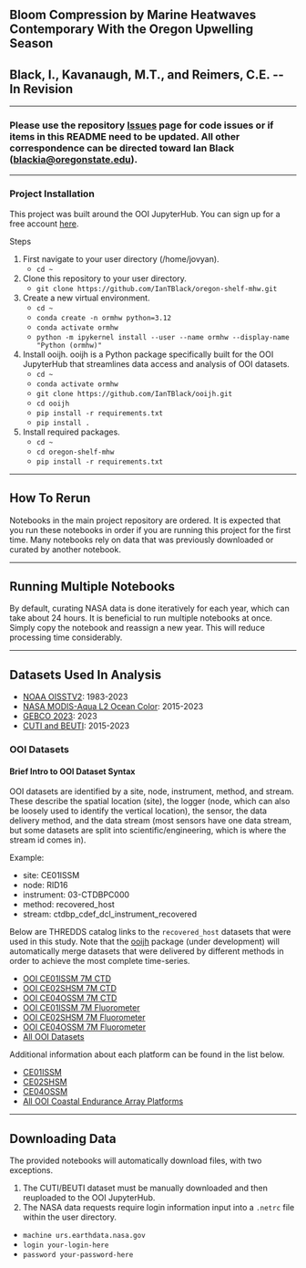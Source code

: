 ## Bloom Compression by Marine Heatwaves Contemporary With the Oregon Upwelling Season
## Black, I., Kavanaugh, M.T., and Reimers, C.E. -- In Revision
***
### Please use the repository [Issues](https://github.com/IanTBlack/oregon-shelf-mhw/issues) page for code issues or if items in this README need to be updated. All other correspondence can be directed toward Ian Black (blackia@oregonstate.edu).
***


### Project Installation
This project was built around the OOI JupyterHub. You can sign up for a free account [here](https://jupyter.oceanobservatories.org).

Steps
1. First navigate to your user directory (/home/jovyan).
    - `cd ~`
2. Clone this repository to your user directory.
    - `git clone https://github.com/IanTBlack/oregon-shelf-mhw.git`
3. Create a new virtual environment.
   - `cd ~`
   - `conda create -n ormhw python=3.12`
   - `conda activate ormhw`
   - `python -m ipykernel install --user --name ormhw --display-name "Python (ormhw)"`
4. Install ooijh. ooijh is a Python package specifically built for the OOI JupyterHub that streamlines data access and analysis of OOI datasets.
    - `cd ~`
    - `conda activate ormhw`
    - `git clone https://github.com/IanTBlack/ooijh.git`
    - `cd ooijh`
    - `pip install -r requirements.txt`
    - `pip install .`
5. Install required packages.
    - `cd ~`
    - `cd oregon-shelf-mhw`
    - `pip install -r requirements.txt`
    
***

## How To Rerun
Notebooks in the main project repository are ordered. It is expected that you run these notebooks in order if you are running this project for the first time. Many notebooks rely on data that was previously downloaded or curated by another notebook.

***

## Running Multiple Notebooks
By default, curating NASA data is done iteratively for each year, which can take about 24 hours. 
It is beneficial to run multiple notebooks at once. Simply copy the notebook and reassign a new year.
This will reduce processing time considerably.

***
    
## Datasets Used In Analysis
- [NOAA OISSTV2](https://psl.noaa.gov/data/gridded/data.noaa.oisst.v2.highres.html): 1983-2023
- [NASA MODIS-Aqua L2 Ocean Color](https://search.earthdata.nasa.gov/search/granules?portal=idn&p=C2330511440-OB_DAAC&pg[0][v]=f&pg[0][qt]=2015-04-01T00%3A00%3A00.000Z%2C2023-12-31T23%3A59%3A59.999Z&pg[0][gsk]=-start_date&q=Aqua&fi=MODIS&fdc=Ocean%2BBiology%2BDistributed%2BActive%2BArchive%2BCenter%2B%2528OB.DAAC%2529&fl=2%2B-%2BGeophys.%2BVariables%252C%2BSensor%2BCoordinates&gdf=NetCDF&tl=1713721830.004!3!!&lat=43.27790324375852&long=-144.80859375&zoom=4): 2015-2023
- [GEBCO 2023](https://www.gebco.net/data_and_products/gridded_bathymetry_data/#global): 2023
- [CUTI and BEUTI](https://mjacox.com/upwelling-indices/): 2015-2023


### OOI Datasets

#### Brief Intro to OOI Dataset Syntax
OOI datasets are identified by a site, node, instrument, method, and stream. These describe the spatial location (site), the logger (node, which can also be loosely used to identify the vertical location), the sensor, the data delivery method, and the data stream (most sensors have one data stream, but some datasets are split into scientific/engineering, which is where the stream id comes in). 

Example:
- site: CE01ISSM
- node: RID16
- instrument: 03-CTDBPC000
- method: recovered_host
- stream: ctdbp_cdef_dcl_instrument_recovered 

Below are THREDDS catalog links to the `recovered_host` datasets that were used in this study. Note that the [ooijh](https://github.com/IanTBlack/ooijh) package (under development) will automatically merge datasets that were delivered by different methods in order to achieve the most complete time-series.

- [OOI CE01ISSM 7M CTD](https://thredds.dataexplorer.oceanobservatories.org/thredds/catalog/ooigoldcopy/public/CE01ISSM-RID16-03-CTDBPC000-recovered_host-ctdbp_cdef_dcl_instrument_recovered/catalog.html)
- [OOI CE02SHSM 7M CTD](https://thredds.dataexplorer.oceanobservatories.org/thredds/catalog/ooigoldcopy/public/CE02SHSM-RID27-03-CTDBPC000-recovered_host-ctdbp_cdef_dcl_instrument_recovered/catalog.html)
- [OOI CE04OSSM 7M CTD](https://thredds.dataexplorer.oceanobservatories.org/thredds/catalog/ooigoldcopy/public/CE04OSSM-RID27-03-CTDBPC000-recovered_host-ctdbp_cdef_dcl_instrument_recovered/catalog.html)
- [OOI CE01ISSM 7M Fluorometer](https://thredds.dataexplorer.oceanobservatories.org/thredds/catalog/ooigoldcopy/public/CE01ISSM-RID16-02-FLORTD000-recovered_host-flort_sample/catalog.html)
- [OOI CE02SHSM 7M Fluorometer](https://thredds.dataexplorer.oceanobservatories.org/thredds/catalog/ooigoldcopy/public/CE02SHSM-RID27-02-FLORTD000-recovered_host-flort_sample/catalog.html)
- [OOI CE04OSSM 7M Fluorometer](https://thredds.dataexplorer.oceanobservatories.org/thredds/catalog/ooigoldcopy/public/CE04OSSM-RID27-02-FLORTD000-recovered_host-flort_sample/catalog.html)
- [All OOI Datasets](https://thredds.dataexplorer.oceanobservatories.org/thredds/catalog/ooigoldcopy/public/catalog.html)

Additional information about each platform can be found in the list below.
- [CE01ISSM](https://oceanobservatories.org/site/ce01issm/)
- [CE02SHSM](https://oceanobservatories.org/site/ce02shsm/)
- [CE04OSSM](https://oceanobservatories.org/site/ce04ossm/)
- [All OOI Coastal Endurance Array Platforms](https://oceanobservatories.org/array/coastal-endurance/)

***
## Downloading Data
The provided notebooks will automatically download files, with two exceptions.
1. The CUTI/BEUTI dataset must be manually downloaded and then reuploaded to the OOI JupyterHub.
2. The NASA data requests require login information input into a `.netrc` file within the user directory.
- `machine urs.earthdata.nasa.gov`
- `login your-login-here`
- `password your-password-here`